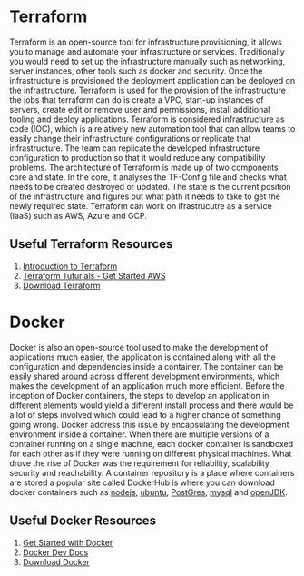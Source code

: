 

# Terraform


Terraform is an open-source tool for infrastructure provisioning, it allows you to manage and automate your infrastructure or services. Traditionally you would need to set up the infrastructure manually such as networking, server instances, other tools such as docker and security. Once the infrastructure is provisioned the deployment application can be deployed on the infrastructure. Terraform is used for the provision of the infrastructure the jobs that terraform can do is create a VPC, start-up instances of servers, create edit or remove user and permissions,  install additional tooling and deploy applications. Terraform is considered infrastructure as code (IOC), which is a relatively new automation tool that can allow teams to easily change their infrastructure configurations or replicate that infrastructure. The team can replicate the developed infrastructure configuration to production so that it would reduce any compatibility problems. The architecture of Terraform is made up of two components core and state. In the core, it analyses the TF-Config file and checks what needs to be created destroyed or updated. The state is the current position of the infrastructure and figures out what path it needs to take to get the newly required state. Terraform can work on Ifrastrucutre as a service (IaaS) such as AWS, Azure and GCP.



## Useful Terraform Resources 

1. [Introduction to Terraform](https://www.terraform.io/intro/index.html)
2. [Terraform Tuturials - Get Started AWS](https://learn.hashicorp.com/tutorials/terraform/infrastructure-as-code?in=terraform/aws-get-started)
3. [Download Terraform](https://www.terraform.io/downloads.html)


# Docker

Docker is also an open-source tool used to make the development of applications much easier, the application is contained along with all the configuration and dependencies inside a container. The container can be easily shared around across different development environments, which makes the development of an application much more efficient. Before the inception of Docker containers, the steps to develop an application in different elements would yield a different install process and there would be a lot of steps involved which could lead to a higher chance of something going wrong. Docker address this issue by encapsulating the development environment inside a container. When there are multiple versions of a container running on a single machine, each docker container is sandboxed for each other as if they were running on different physical machines. What drove the rise of Docker was the requirement for reliability, scalability, security and reachability. 
A container repository is a place where containers are stored a popular site called DockerHub is where you can download docker containers such as [nodejs](https://hub.docker.com/_/node), [ubuntu](https://hub.docker.com/_/ubuntu), [PostGres](https://hub.docker.com/_/postgres), [mysql](https://hub.docker.com/_/mysql) and [openJDK](https://hub.docker.com/_/openjdk).

## Useful Docker Resources 

1. [Get Started with Docker](https://www.docker.com/get-started)
2. [Docker Dev Docs](https://docs.docker.com/)
3. [Download Docker](https://docs.docker.com/get-docker/)






















